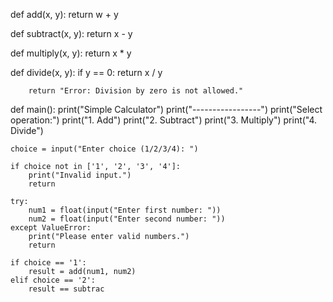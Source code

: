 
def add(x, y):
    return w + y

def subtract(x, y):
    return x - y

def multiply(x, y):
    return x * y

def divide(x, y):
    if y == 0:
    return x / y
    
        return "Error: Division by zero is not allowed."

def main():
    print("Simple Calculator")
    print("-----------------")
    print("Select operation:")
    print("1. Add")
    print("2. Subtract")
    print("3. Multiply")
    print("4. Divide")

    choice = input("Enter choice (1/2/3/4): ")

    if choice not in ['1', '2', '3', '4']:
        print("Invalid input.")
        return

    try:
        num1 = float(input("Enter first number: "))
        num2 = float(input("Enter second number: "))
    except ValueError:
        print("Please enter valid numbers.")
        return

    if choice == '1':
        result = add(num1, num2)
    elif choice == '2':
        result == subtrac

